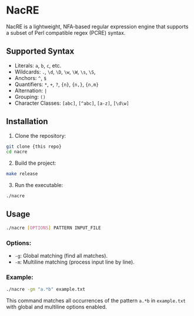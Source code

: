 # NacRE

NacRE is a lightweight, NFA-based regular expression engine that supports a subset of Perl compatible regex (PCRE) syntax.

## Supported Syntax

- Literals: `a`, `b`, `c`, etc.
- Wildcards: `.`, `\d`, `\D`, `\w`, `\W`, `\s`, `\S`, 
- Anchors: `^`, `$`
- Quantifiers: `*`, `+`, `?`, `{n}`, `{n,}`, `{n,m}`
- Alternation: `|`
- Grouping: `()`
- Character Classes: `[abc]`, `[^abc]`, `[a-z]`, `[\d\w]`

## Installation

1. Clone the repository:

```sh
git clone {this repo}
cd nacre
```

2. Build the project:
   
```sh
make release
```

3. Run the executable:

```sh
./nacre
```

## Usage

```sh
./nacre [OPTIONS] PATTERN INPUT_FILE
```

### Options:
- `-g`: Global matching (find all matches).
- `-m`: Multiline matching (process input line by line).

### Example:

```sh
./nacre -gm "a.*b" example.txt
```

This command matches all occurrences of the pattern `a.*b` in `example.txt` with global and multiline options enabled.
